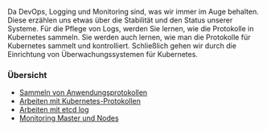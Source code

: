 Da DevOps, Logging und Monitoring sind, was wir immer im Auge behalten. Diese erzählen uns etwas über die Stabilität und den Status unserer Systeme. Für die Pflege von Logs, werden Sie lernen, wie die Protokolle in Kubernetes sammeln. Sie werden auch lernen, wie man die Protokolle für Kubernetes sammelt und kontrolliert. Schließlich gehen wir durch die Einrichtung von Überwachungssystemen für Kubernetes.

### Übersicht 

* [Sammeln von Anwendungsprotokollen](../kubernetes-logging-monitorring-anwendungsprotokollen)
* [Arbeiten mit Kubernetes-Protokollen](../kubernetes-logging-monitorring-kubernetes-protokolle)
* [Arbeiten mit etcd log](../kubernetes-logging-monitorring-etcd-log)
* [Monitoring Master und Nodes](../kubernetes-logging-monitorring-master-nodes)
